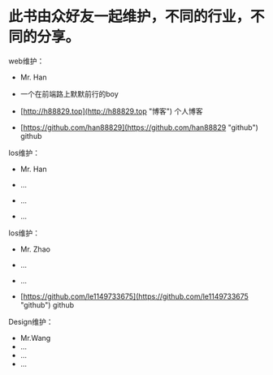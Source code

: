 # 此书由众好友一起维护，不同的行业，不同的分享。

web维护：

* Mr. Han

* 一个在前端路上默默前行的boy

* [http://h88829.top](http://h88829.top "博客")  个人博客

* [https://github.com/han88829](https://github.com/han88829 "github")  github

Ios维护：

* Mr. Han

* ...

* ...

* ...

Ios维护：

* Mr. Zhao

* ...

* ...

* [https://github.com/le1149733675](https://github.com/le1149733675 "github")   github

Design维护：

* Mr.Wang
* ...
* ...
* ...





